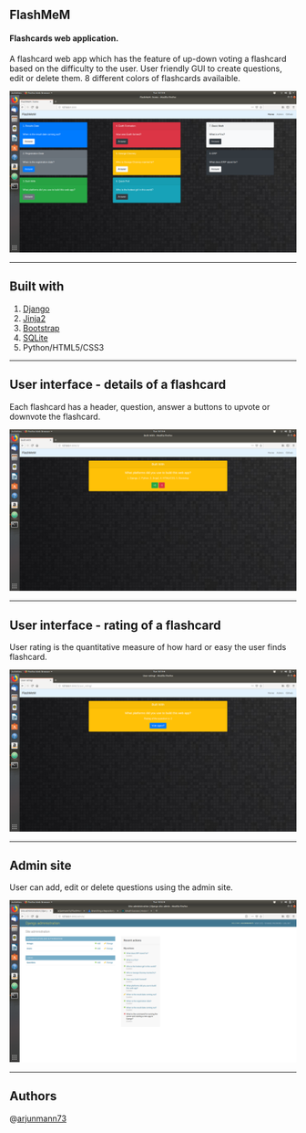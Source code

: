 ## FlashMeM
#### Flashcards web application. <br>
A flashcard web app which has the feature of up-down voting a flashcard based on the difficulty to the user. User friendly GUI to create questions, edit or delete them. 8 different colors of flashcards availaible. 

![](Images/GUI.png)

---

## Built with
1. [Django](https://www.djangoproject.com/)
2. [Jinja2](http://jinja.pocoo.org/)
3. [Bootstrap](https://getbootstrap.com/)
4. [SQLite](https://www.sqlite.org/index.html)
5. Python/HTML5/CSS3

---
## User interface - details of a flashcard
Each flashcard has a header, question, answer a buttons to upvote or downvote the flashcard.

![](Images/details.png)

---

## User interface - rating of a flashcard
User rating is the quantitative measure of how hard or easy the user finds flashcard.

![](Images/user_rating.png)

---

## Admin site
User can add, edit or delete questions using the admin site. 

![](Images/admin.png)

---

## Authors
@[arjunmann73]()
